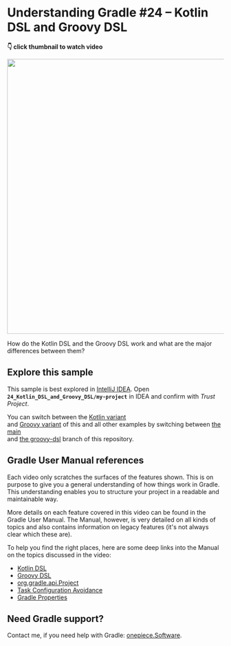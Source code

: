 # Understanding Gradle #24 – Kotlin DSL and Groovy DSL

**👇 click thumbnail to watch video**

[<img src="https://onepiecesoftware.github.io/img/videos/24.png" width="640">](https://www.youtube.com/watch?v=pKsn2eZWQK0&list=PLWQK2ZdV4Yl2k2OmC_gsjDpdIBTN0qqkE)

How do the Kotlin DSL and the Groovy DSL work and what are the major differences between them?

## Explore this sample

This sample is best explored in [IntelliJ IDEA](https://www.jetbrains.com/idea/download).
Open **`24_Kotlin_DSL_and_Groovy_DSL/my-project`** in IDEA and confirm with _Trust Project_.

You can switch between the 
[Kotlin variant](https://github.com/jjohannes/understanding-gradle/tree/main)   
and 
[Groovy variant](https://github.com/jjohannes/understanding-gradle/tree/groovy-dsl)
of this and all other examples by switching between 
[the main](https://github.com/jjohannes/understanding-gradle/tree/main)  
and 
[the groovy-dsl](https://github.com/jjohannes/understanding-gradle/tree/groovy-dsl)
branch of this repository.

## Gradle User Manual references

Each video only scratches the surfaces of the features shown.
This is on purpose to give you a general understanding of how things work in Gradle.
This understanding enables you to structure your project in a readable and maintainable way.

More details on each feature covered in this video can be found in the Gradle User Manual.
The Manual, however, is very detailed on all kinds of topics and also contains information on legacy features (it's not always clear which these are).

To help you find the right places, here are some deep links into the Manual on the topics discussed in the video:

* [Kotlin DSL](https://docs.gradle.org/current/userguide/kotlin_dsl.html)
* [Groovy DSL](https://docs.gradle.org/current/userguide/groovy_build_script_primer.html)
* [org.gradle.api.Project](https://docs.gradle.org/current/javadoc/org/gradle/api/Project.html)
* [Task Configuration Avoidance](https://docs.gradle.org/current/userguide/task_configuration_avoidance.html)
* [Gradle Properties](https://docs.gradle.org/current/userguide/lazy_configuration.html#lazy_properties)

## Need Gradle support?

Contact me, if you need help with Gradle: [onepiece.Software](http://onepiece.software).
